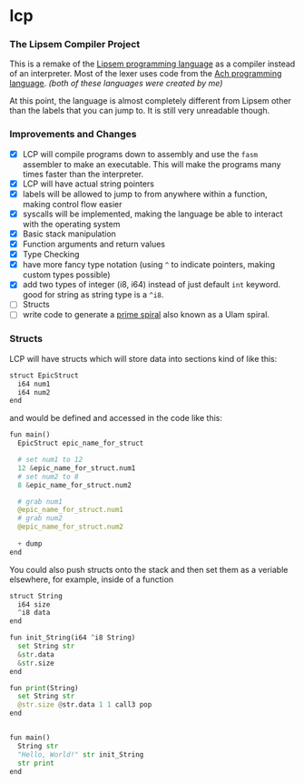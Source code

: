 # lcp
### The Lipsem Compiler Project

This is a remake of the [Lipsem programming language](https://github.com/Mespyr/lipsem) as a compiler instead of an interpreter.
Most of the lexer uses code from the [Ach programming language](https://github.com/Mespyr/ach).
*(both of these languages were created by me)*

At this point, the language is almost completely different from Lipsem other than the labels that you can jump to.
It is still very unreadable though.

### Improvements and Changes

- [x] LCP will compile programs down to assembly and use the `fasm` assembler to make an executable. This will make the programs many times faster than the interpreter.
- [x] LCP will have actual string pointers
- [x] labels will be allowed to jump to from anywhere within a function, making control flow easier
- [x] syscalls will be implemented, making the language be able to interact with the operating system
- [x] Basic stack manipulation
- [x] Function arguments and return values
- [x] Type Checking
- [x] have more fancy type notation (using `^` to indicate pointers, making custom types possible)
- [x] add two types of integer (i8, i64) instead of just default `int` keyword. good for string as string type is a `^i8`.
- [ ] Structs
- [ ] write code to generate a [prime spiral](https://mathimages.swarthmore.edu/index.php/Prime_spiral_(Ulam_spiral)) also known as a Ulam spiral.

### Structs
LCP will have structs which will store data into sections kind of like this:
```python
struct EpicStruct
  i64 num1
  i64 num2
end
```

and would be defined and accessed in the code like this:
```python
fun main()
  EpicStruct epic_name_for_struct

  # set num1 to 12
  12 &epic_name_for_struct.num1
  # set num2 to 8
  8 &epic_name_for_struct.num2

  # grab num1
  @epic_name_for_struct.num1
  # grab num2
  @epic_name_for_struct.num2
  
  + dump
end
```

You could also push structs onto the stack and then set them as a veriable elsewhere, for example, inside of a function

```python
struct String
  i64 size
  ^i8 data
end

fun init_String(i64 ^i8 String)
  set String str
  &str.data
  &str.size
end

fun print(String)
  set String str
  @str.size @str.data 1 1 call3 pop
end


fun main()
  String str
  "Hello, World!" str init_String
  str print
end
```
